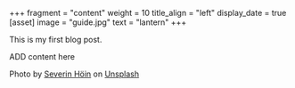 +++
fragment = "content"
weight = 10
title_align = "left"
display_date = true
[asset]
  image = "guide.jpg"
  text = "lantern"
+++

This is my first blog post.

ADD content here




Photo by <a href="https://unsplash.com/@sevhoein?utm_source=unsplash&utm_medium=referral&utm_content=creditCopyText">Severin Höin</a> on <a href="https://unsplash.com/s/photos/guide?utm_source=unsplash&utm_medium=referral&utm_content=creditCopyText">Unsplash</a>
